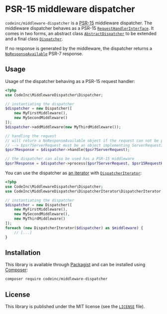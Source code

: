 # PSR-15 middleware dispatcher

`codeinc/middleware-dispatcher` is a [PSR-15](https://www.php-fig.org/psr/psr-15/) middleware dispatcher. The middleware dispatcher behaves as a PSR-15 [`RequestHandlerInterface`](https://www.php-fig.org/psr/psr-15/#21-psrhttpserverrequesthandlerinterface). It comes in two forms, an abstract class [`AbstractDispatcher`](src/AbstractDispatcher.php) to be extended and a final class [`Dispatcher`](src/Dispatcher.php).

If no response is generated by the middleware, the dispatcher returns a [`NoResponseAvailable`](src/NoResponseAvailable.php) PSR-7 response.

## Usage

Usage of the dispatcher behaving as a PSR-15 request handler:
```php
<?php
use CodeInc\MiddlewareDispatcher\Dispatcher;

// instantiating the dispatcher
$dispatcher = new Dispatcher([
    new MyFirstMiddleware(),
    new MySecondMiddleware()
]);
$dispatcher->addMiddleware(new MyThirdMiddleware());

// handling the request 
// will return a NoResponseAvailable object if the request can not be processed by the middleware
// --> $psr7ServerRequest must be an object implementing ServerRequestInterface
$psr7Response = $dispatcher->handle($psr7ServerRequest); 

// the dispatcher can also be used has a PSR-15 middleware
$psr7Response = $dispatcher->process($psr7ServerRequest, $psr15RequestHandler); 
```

You can use the dispatcher as [an iterator](http://php.net/manual/fr/class.iterator.php) with [`DispatcherIterator`](src/DispatcherIterator.php):
```php
<?php
use CodeInc\MiddlewareDispatcher\Dispatcher;
use CodeInc\MiddlewareDispatcher\DispatcherIterator\DispatcherIterator;

// instantiating the dispatcher
$dispatcher = new Dispatcher([
    new MyFirstMiddleware(),
    new MySecondMiddleware(),
    new MyThirdMiddleware()
]); 
foreach (new DispatcherIterator($dispatcher) as $middleware) {
    // [...]
} 
``` 


## Installation

This library is available through [Packagist](https://packagist.org/packages/codeinc/middleware-dispatcher) and can be installed using [Composer](https://getcomposer.org/): 

```bash
composer require codeinc/middleware-dispatcher
```


## License 
This library is published under the MIT license (see the [`LICENSE`](LICENSE) file).